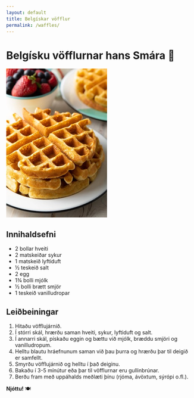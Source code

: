 ```yaml
---
layout: default
title: Belgískar vöfflur
permalink: /waffles/
---
```


# Belgísku vöfflurnar hans Smára 🧇

[![Dásamlegar belgískar vöfflur](waffles/thumbnails/waffles.jpeg)](waffles/waffles.jpeg)

## **Innihaldsefni**
- 2 bollar hveiti  
- 2 matskeiðar sykur  
- 1 matskeið lyftiduft  
- ½ teskeið salt  
- 2 egg  
- 1¾ bolli mjólk  
- ½ bolli brætt smjör  
- 1 teskeið vanilludropar  

## **Leiðbeiningar**
1. Hitaðu vöfflujárnið.  
2. Í stórri skál, hrærðu saman hveiti, sykur, lyftiduft og salt.  
3. Í annarri skál, pískaðu eggin og bættu við mjólk, bræddu smjöri og vanilludropum.  
4. Helltu blautu hráefnunum saman við þau þurra og hrærðu þar til deigið er samfellt.  
5. Smyrðu vöfflujárnið og helltu í það deiginu.  
6. Bakaðu í 3-5 mínútur eða þar til vöfflurnar eru gullinbrúnar.  
7. Berðu fram með uppáhalds meðlæti þínu (rjóma, ávöxtum, sýrópi o.fl.).  

**Njóttu!** 🍽️